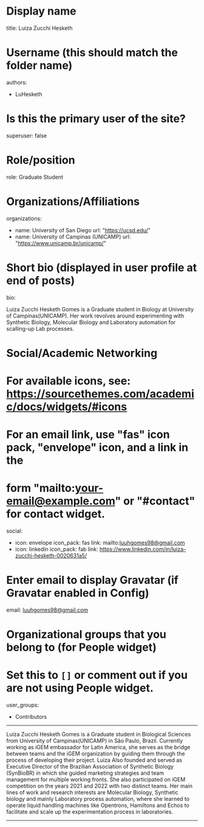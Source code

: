 # Display name
title: Luiza Zucchi Hesketh

# Username (this should match the folder name)
authors:
  - LuHesketh

# Is this the primary user of the site?
superuser: false

# Role/position
role: Graduate Student

# Organizations/Affiliations
organizations:
  - name: University of San Diego
    url: "https://ucsd.edu/"
  - name: University of Campinas (UNICAMP)
    url: "https://www.unicamp.br/unicamp/"

# Short bio (displayed in user profile at end of posts)
bio: 

Luiza Zucchi Hesketh Gomes is a Graduate student in Biology at University of Campinas(UNICAMP). Her work revolves around experimenting with Synthetic Biology, Molecular Biology and Laboratory automation for scalling-up Lab processes.

# Social/Academic Networking
# For available icons, see: https://sourcethemes.com/academic/docs/widgets/#icons
#   For an email link, use "fas" icon pack, "envelope" icon, and a link in the
#   form "mailto:your-email@example.com" or "#contact" for contact widget.
social:
  - icon: envelope
    icon_pack: fas
    link: mailto:luuhgomes98@gmail.com
  - icon: linkedin
    icon_pack: fab
    link: https://www.linkedin.com/in/luiza-zucchi-hesketh-0020631a5/ 

# Enter email to display Gravatar (if Gravatar enabled in Config)
email: luuhgomes98@gmail.com

# Organizational groups that you belong to (for People widget)
#   Set this to `[]` or comment out if you are not using People widget.
user_groups:
  - Contributors
---
Luiza Zucchi Hesketh Gomes is a Graduate student in Biological Sciences from University of Campinas(UNICAMP) in São Paulo, Brazil. Currently working as iGEM embassador for Latin America, she serves as the bridge between teams and the iGEM organization by guiding them through the process of developing their project. Luiza Also founded and served as Executive Director of the Brazilian Association of Synthetic Biology (SynBioBR) in which she guided marketing strategies and team management for multiple working fronts. She also participated on iGEM competition on the years 2021 and 2022 with two distinct teams. Her main lines of work and research interests are Molecular Biology, Synthetic biology and mainly Laboratory process automation, where she learned to operate liquid handling machines like Opentrons, Hamiltons and Echos to facilitate and scale up the experimentation process in laboratories.



---


